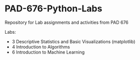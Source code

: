 # PAD-676-Python-Labs
Repository for Lab assignments and activities from PAD 676

Labs:
- 3 Descriptive Statistics and Basic Visualizations (matplotlib)
- 4 Introduction to Algorithms
- 6 Introduction to Machine Learning
